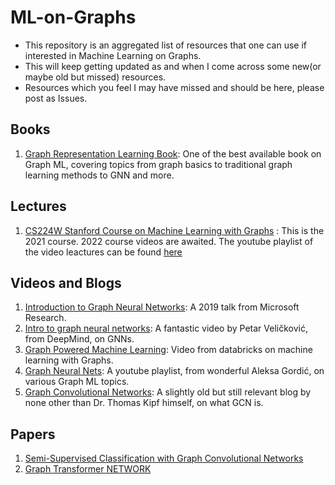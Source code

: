# ML-on-Graphs
 
-  This repository is an aggregated list of resources that one can use if interested in Machine Learning on Graphs.
-  This will keep getting updated as and when I come across some new(or maybe old but missed) resources.
-  Resources which you feel I may have missed and should be here, please post as Issues.

## Books
1. [Graph Representation Learning Book](https://www.cs.mcgill.ca/~wlh/grl_book/): One of the best available book on Graph ML, covering topics from graph basics to traditional graph learning methods to GNN and more.
## Lectures
1. [CS224W Stanford Course on Machine Learning with Graphs](https://web.stanford.edu/class/cs224w/) : This is the 2021 course. 2022 course videos are awaited. The youtube playlist of the video leactures can be found [here](https://www.youtube.com/watch?v=JAB_plj2rbA&list=PLoROMvodv4rPLKxIpqhjhPgdQy7imNkDn)

## Videos and Blogs
1. [Introduction to Graph Neural Networks](https://www.youtube.com/watch?v=zCEYiCxrL_0): A 2019 talk from Microsoft Research.
2. [Intro to graph neural networks](https://www.youtube.com/watch?v=8owQBFAHw7E&t=567s): A fantastic video by Petar Veličković, from DeepMind, on GNNs.
3. [Graph Powered Machine Learning](https://www.youtube.com/watch?v=rrT9AW464go): Video from databricks on machine learning with Graphs.
4. [Graph Neural Nets](https://www.youtube.com/watch?v=uFLeKkXWq2c&list=PLBoQnSflObckArGNhOcNg7lQG_f0ZlHF5): A youtube playlist, from wonderful Aleksa Gordić, on various Graph ML topics.
5. [Graph Convolutional Networks](https://tkipf.github.io/graph-convolutional-networks/): A slightly old but still relevant blog by none other than Dr. Thomas Kipf himself, on what GCN is.

## Papers
1. [Semi-Supervised Classification with Graph Convolutional Networks](https://arxiv.org/abs/1609.02907)
2. [Graph Transformer NETWORK](https://arxiv.org/abs/1911.06455)


